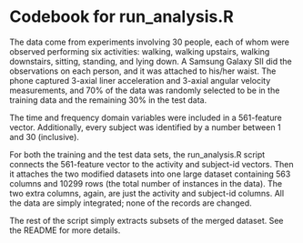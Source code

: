 # Codebook for run_analysis.R #

The data come from experiments involving 30 people, each of whom were observed performing six activities: walking, walking upstairs, walking downstairs, sitting, standing, and lying down. A Samsung Galaxy SII did the observations on each person, and it was attached to his/her waist. The phone captured 3-axial liner acceleration and 3-axial angular velocity measurements, and 70% of the data was randomly selected to be in the training data and the remaining 30% in the test data.

The time and frequency domain variables were included in a 561-feature vector. Additionally, every subject was identified by a number between 1 and 30 (inclusive).

For both the training and the test data sets, the run_analysis.R script connects the 561-feature vector to the activity and subject-id vectors. Then it attaches the two modified datasets into one large dataset containing 563 columns and 10299 rows (the total number of instances in the data). The two extra columns, again, are just the activity and subject-id columns. All the data are simply integrated; none of the records are changed.

The rest of the script simply extracts subsets of the merged dataset. See the README for more details.
